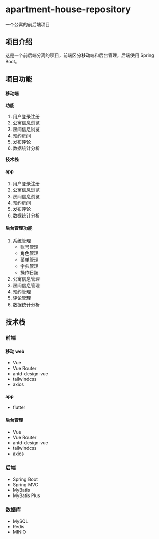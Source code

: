 # apartment-house-repository

一个公寓的前后端项目

## 项目介绍

这是一个前后端分离的项目，前端区分移动端和后台管理，后端使用 Spring Boot。

## 项目功能

#### 移动端

**功能**

1. 用户登录注册
2. 公寓信息浏览
3. 房间信息浏览
4. 预约房间
5. 发布评论
6. 数据统计分析

**技术栈**

#### app

1. 用户登录注册
2. 公寓信息浏览
3. 房间信息浏览
4. 预约房间
5. 发布评论
6. 数据统计分析

#### 后台管理功能

1. 系统管理
   - 账号管理
   - 角色管理
   - 菜单管理
   - 字典管理
   - 操作日誌
2. 公寓信息管理
3. 房间信息管理
4. 预约管理
5. 评论管理
6. 数据统计分析

## 技术栈

### 前端

#### 移动 web

- Vue
- Vue Router
- antd-design-vue
- tailwindcss
- axios

#### app

- flutter

#### 后台管理

- Vue
- Vue Router
- antd-design-vue
- tailwindcss
- axios

### 后端

- Spring Boot
- Spring MVC
- MyBatis
- MyBatis Plus

### 数据库

- MySQL
- Redis
- MINIO
